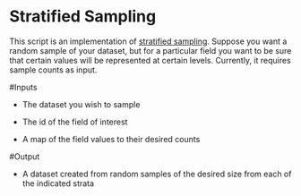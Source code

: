 # Stratified Sampling

This script is an implementation of [stratified sampling](https://en.wikipedia.org/wiki/Stratified_sampling). Suppose you
want a random sample of your dataset, but for a particular field you
want to be sure that certain values will be represented at certain
levels. Currently, it requires sample counts as input.

#Inputs

-  The dataset you wish to sample

- The id of the field of interest

- A map of the field values to their desired counts

#Output

- A dataset created from random samples of the desired size from each
  of the indicated strata

